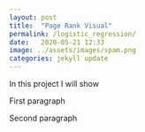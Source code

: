 ```yaml
---
layout: post
title:  "Page Rank Visual"
permalink: /logistic_regression/
date:   2020-05-21 12:33
image: ../assets/images/spam.png
categories: jekyll update
---
```



In this project I will show

<p id="p1">First paragraph</p>
<p id="p2">Second paragraph</p>

<script>
    d3.select("#p2").style("color", "green");




    d3.csv("../assets/data/stock_x.csv")
    .row(function(d){ return { brand(d.Brand), region(d.Buyer_Region) };})
    .get(function(error, data){
    
    d3.select("body").append("p").text(data)

    });



</script>
